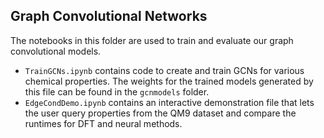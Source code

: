 ## Graph Convolutional Networks

The notebooks in this folder are used to train and evaluate our graph convolutional models.
- `TrainGCNs.ipynb` contains code to create and train GCNs for various chemical properties. The weights for the trained models generated by this file can be found in the `gcnmodels` folder.
- `EdgeCondDemo.ipynb` contains an interactive demonstration file that lets the user query properties from the QM9 dataset and compare the runtimes for DFT and neural methods.
